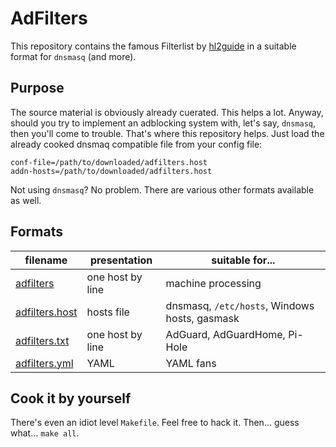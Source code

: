 # AdFilters

This repository contains the famous Filterlist by [hl2guide](https://github.com/hl2guide/Filterlist-for-AdGuard-or-PiHole) in a suitable format for `dnsmasq` (and more).

## Purpose

The source material is obviously already cuerated. This helps a lot. Anyway, should you try to implement an adblocking system with, let's say, `dnsmasq`, then you'll come to trouble. That's where this repository helps. Just load the already cooked dnsmaq compatible file from your config file:

    conf-file=/path/to/downloaded/adfilters.host
    addn-hosts=/path/to/downloaded/adfilters.host

Not using `dnsmasq`? No problem. There are various other formats available as well.

## Formats

| filename | presentation | suitable for... |
|---|---|---|
| [adfilters](https://raw.githubusercontent.com/fmasclef/adfilters/main/adfilters.tar.gz) | one host by line | machine processing |
| [adfilters.host](https://raw.githubusercontent.com/fmasclef/adfilters/main/adfilters.host.tar.gz) | hosts file | dnsmasq, `/etc/hosts`, Windows hosts, gasmask |
| [adfilters.txt](https://raw.githubusercontent.com/fmasclef/adfilters/main/adfilters.txt.tar.gz) | one host by line | AdGuard, AdGuardHome, Pi-Hole |
| [adfilters.yml](https://raw.githubusercontent.com/fmasclef/adfilters/main/adfilters.yml.tar.gz) | YAML | YAML fans |

## Cook it by yourself

There's even an idiot level `Makefile`. Feel free to hack it. Then... guess what... `make all`.